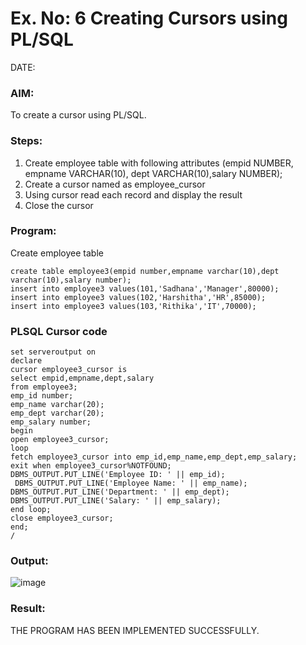 # Ex. No: 6 Creating Cursors using PL/SQL
DATE:
### AIM:
To create a cursor using PL/SQL.

### Steps:
1. Create employee table with following attributes (empid NUMBER, empname VARCHAR(10), dept VARCHAR(10),salary NUMBER);
2. Create a cursor named as employee_cursor
3. Using cursor read each record and display the result
4. Close the cursor

### Program:

Create employee table
```
create table employee3(empid number,empname varchar(10),dept varchar(10),salary number);
insert into employee3 values(101,'Sadhana','Manager',80000);
insert into employee3 values(102,'Harshitha','HR',85000);
insert into employee3 values(103,'Rithika','IT',70000);
```

### PLSQL Cursor code
```
set serveroutput on
declare
cursor employee3_cursor is
select empid,empname,dept,salary
from employee3;
emp_id number;
emp_name varchar(20);
emp_dept varchar(20);
emp_salary number;
begin
open employee3_cursor;
loop
fetch employee3_cursor into emp_id,emp_name,emp_dept,emp_salary;
exit when employee3_cursor%NOTFOUND;
DBMS_OUTPUT.PUT_LINE('Employee ID: ' || emp_id);
 DBMS_OUTPUT.PUT_LINE('Employee Name: ' || emp_name);
DBMS_OUTPUT.PUT_LINE('Department: ' || emp_dept);
DBMS_OUTPUT.PUT_LINE('Salary: ' || emp_salary);
end loop;
close employee3_cursor;
end;
/
```
### Output:

![image](https://github.com/SanjithaBolisetti/Ex-no-6-Creating-Cursors-using-PL-SQL/assets/119393633/97e4f248-16e0-41c7-a1bd-f5855dd2e278)


### Result:
THE PROGRAM HAS BEEN IMPLEMENTED SUCCESSFULLY.
